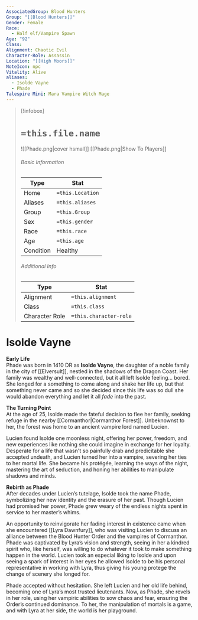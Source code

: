 ```yaml
---
AssociatedGroup: Blood Hunters
Group: "[[Blood Hunters]]"
Gender: Female
Race:
  - Half elf/Vampire Spawn
Age: "92"
Class: 
Alignment: Chaotic Evil
Character-Role: Assassin
Location: "[[High Moors]]"
NoteIcon: npc
Vitality: Alive
aliases:
  - Isolde Vayne
  - Phade
Talespire Mini: Mara Vampire Witch Mage
---
```


> [!infobox]
> # `=this.file.name`
> ![[Phade.png|cover hsmall]]
> [[Phade.png|Show To Players]]
> ###### Basic Information
> Type |  Stat |
> ---|---|
> Home | `=this.Location` |
> Aliases |`=this.aliases`|
> Group | `=this.Group` |
> Sex | `=this.gender` |
> Race | `=this.race` |
> Age | `=this.age` |
> Condition | Healthy |
> ###### Additional Info
> Type |  Stat |
> ---|---|
> Alignment | `=this.alignment` |
> Class | `=this.class` |
> Character Role | `=this.character-role` |

# Isolde Vayne
**Early Life**  
Phade was born in 1410 DR as **Isolde Vayne**, the daughter of a noble family in the city of [[Elversult]], nestled in the shadows of the Dragon Coast. Her family was wealthy and well-connected, but it all left Isolde feeling... bored. She longed for a something to come along and shake her life up, but that something never came and so she decided since this life was so dull she would abandon everything and let it all *fade* into the past.

**The Turning Point**  
At the age of 25, Isolde made the fateful decision to flee her family, seeking refuge in the nearby [[Cormanthor|Cormanthor Forest]]. Unbeknownst to her, the forest was home to an ancient vampire lord named Lucien.

Lucien found Isolde one moonless night, offering her power, freedom, and new experiences like nothing she could imagine in exchange for her loyalty. Desperate for a life that wasn't so painfully drab and predicitable she accepted undeath, and Lucien turned her into a vampire, severing her ties to her mortal life. She became his protégée, learning the ways of the night, mastering the art of seduction, and honing her abilities to manipulate shadows and minds.

**Rebirth as Phade**  
After decades under Lucien’s tutelage, Isolde took the name Phade, symbolizing her new identity and the erasure of her past. Though Lucien had promised her power, Phade grew weary of the endless nights spent in service to her master’s whims.

An opportunity to reinvigorate her fading interest in existence came when she encountered [[Lyra Dawnfury]], who was visiting Lucien to discuss an alliance between the Blood Hunter Order and the vampires of Cormanthor. Phade was captivated by Lyra’s vision and strength, seeing in her a kindred spirit who, like herself, was willing to do whatever it took to make something happen in the world. Lucien took an especial liking to Isolde and upon seeing a spark of interest in her eyes he allowed Isolde to be his personal representative in working with Lyra, thus giving his young protege the change of scenery she longed for.

Phade accepted without hesitation. She left Lucien and her old life behind, becoming one of Lyra’s most trusted lieutenants. Now, as Phade, she revels in her role, using her vampiric abilities to sow chaos and fear, ensuring the Order’s continued dominance. To her, the manipulation of mortals is a game, and with Lyra at her side, the world is her playground.